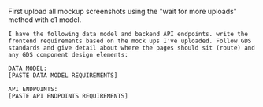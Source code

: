 First upload all mockup screenshots using the "wait for more uploads" method with o1 model.

```
I have the following data model and backend API endpoints. write the frontend requirements based on the mock ups I've uploaded. Follow GDS standards and give detail about where the pages should sit (route) and any GDS component design elements:

DATA MODEL:
[PASTE DATA MODEL REQUIREMENTS]

API ENDPOINTS:
[PASTE API ENDPOINTS REQUIREMENTS]
```